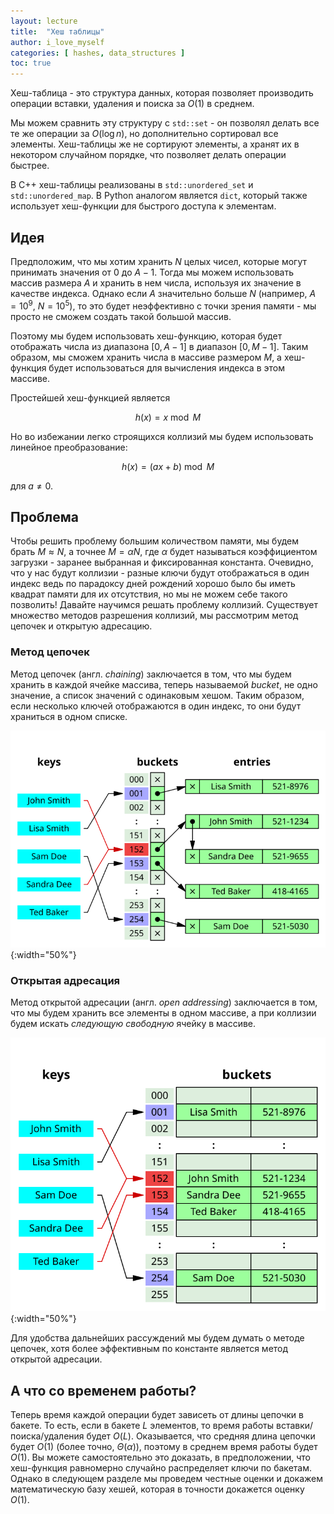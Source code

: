 ```yaml
---
layout: lecture
title:  "Хеш таблицы"
author: i_love_myself
categories: [ hashes, data_structures ]
toc: true
---
```


Хеш-таблица - это структура данных, которая позволяет производить операции вставки, удаления и поиска за $O(1)$ в среднем.

Мы можем сравнить эту структуру с `std::set` - он позволял делать все те же операции за $O(\log n)$, но дополнительно сортировал все элементы. Хеш-таблицы же не сортируют элементы, а хранят их в некотором случайном порядке, что позволяет делать операции быстрее.

В C++ хеш-таблицы реализованы в `std::unordered_set` и `std::unordered_map`. В Python аналогом является `dict`, который также использует хеш-функции для быстрого доступа к элементам.

## Идея

Предположим, что мы хотим хранить $N$ целых чисел, которые могут принимать значения от $0$ до $A-1$. Тогда мы можем использовать массив размера $A$ и хранить в нем числа, используя их значение в качестве индекса. Однако если $A$ значительно больше $N$ (например, $A = 10^9$, $N = 10^5$), то это будет неэффективно с точки зрения памяти - мы просто не сможем создать такой большой массив.

Поэтому мы будем использовать хеш-функцию, которая будет отображать числа из диапазона $[0, A-1]$ в диапазон $[0, M-1]$. Таким образом, мы сможем хранить числа в массиве размером $M$, а хеш-функция будет использоваться для вычисления индекса в этом массиве.

Простейшей хеш-функцией является

$$
h(x) = x \bmod M
$$

Но во избежании легко строящихся коллизий мы будем использовать линейное преобразование:

$$
h(x) = (ax + b) \bmod M
$$

для $a \neq 0$.

## Проблема

Чтобы решить проблему большим количеством памяти, мы будем брать $M \approx N$, а точнее $M = \alpha N$, где $\alpha$ будет называться коэффициентом загрузки - заранее выбранная и фиксированная константа. Очевидно, что у нас будут коллизии - разные ключи будут отображаться в один индекс ведь по парадоксу дней рождений хорошо было бы иметь квадрат памяти для их отсутствия, но мы не можем себе такого позволить! Давайте научимся решать проблему коллизий. Существует множество методов разрешения коллизий, мы рассмотрим метод цепочек и открытую адресацию.

### Метод цепочек

Метод цепочек (англ. _chaining_) заключается в том, что мы будем хранить в каждой ячейке массива, теперь называемой _bucket_, не одно значение, а список значений с одинаковым хешом. Таким образом, если несколько ключей отображаются в один индекс, то они будут храниться в одном списке.

![chaining](img/chaining.png){:width="50%"}

### Открытая адресация

Метод открытой адресации (англ. _open addressing_) заключается в том, что мы будем хранить все элементы в одном массиве, а при коллизии будем искать _следующую свободную_ ячейку в массиве.

![open addressing](img/open_addressing.png){:width="50%"}

Для удобства дальнейших рассуждений мы будем думать о методе цепочек, хотя более эффективным по константе является метод открытой адресации.

## А что со временем работы?

Теперь время каждой операции будет зависеть от длины цепочки в бакете. То есть, если в бакете $L$ элементов, то время работы вставки/поиска/удаления будет $O(L)$. Оказывается, что средняя длина цепочки будет $O(1)$ (более точно, $\Theta(\alpha)$), поэтому в среднем время работы будет $O(1)$. Вы можете самостоятельно это доказать, в предположении, что хеш-функция равномерно случайно распределяет ключи по бакетам. Однако в следующем разделе мы проведем честные оценки и докажем математическую базу хешей, которая в точности докажется оценку $O(1)$.
